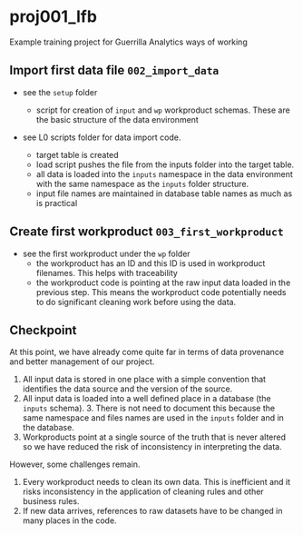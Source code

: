 # proj001_lfb
Example training project for Guerrilla Analytics ways of working

## Import first data file `002_import_data`
* see the `setup` folder
  * script for creation of `input` and `wp` workproduct schemas. These are the basic structure of the data environment


* see L0 scripts folder for data import code.
  * target table is created
  * load script pushes the file from the inputs folder into the target table.
  * all data is loaded into the `inputs` namespace in the data environment with the same namespace as the `inputs` folder structure.
  * input file names are maintained in database table names as much as is practical


## Create first workproduct `003_first_workproduct`
* see the first workproduct under the `wp` folder
  * the workproduct has an ID and this ID is used in workproduct filenames. This helps with traceability
  * the workproduct code is pointing at the raw input data loaded in the previous step. This means the workproduct code potentially needs to do significant cleaning work before using the data.


## Checkpoint
At this point, we have already come quite far in terms of data provenance and better management of our project.

1. All input data is stored in one place with a simple convention that identifies the data source and the version of the source.
2. All input data is loaded into a well defined place in a database (the `inputs` schema). 3. There is not need to document this because the same namespace and files names are used in the `inputs` folder and in the database.
4. Workproducts point at a single source of the truth that is never altered so we have reduced the risk of inconsistency in interpreting the data.

However, some challenges remain.
1. Every workproduct needs to clean its own data. This is inefficient and it risks inconsistency in the application of cleaning rules and other business rules.
2. If new data arrives, references to raw datasets have to be changed in many places in the code.
